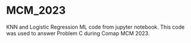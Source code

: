 # MCM_2023
KNN and Logistic Regression ML code from jupyter notebook. This code was used to answer Problem C during Comap MCM 2023. 

